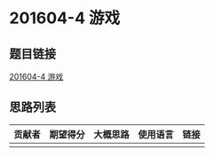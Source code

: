 # 201604-4 游戏

## 题目链接

[201604-4 游戏](http://118.190.20.162/view.page?gpid=T39)

## 思路列表

| 贡献者 | 期望得分 | 大概思路 | 使用语言 | 链接 |
| :-: | :-: | :-: | :-: | :-: | 
|  |  |  |  |  |
